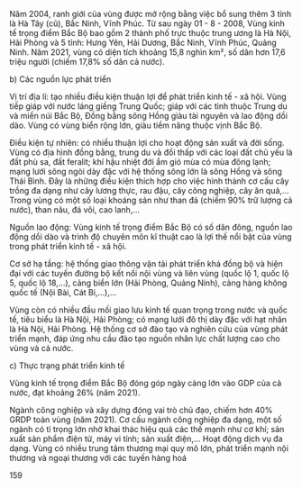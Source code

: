 Năm 2004, ranh giới của vùng được mở rộng bằng việc bổ sung thêm 3 tỉnh là Hà Tây (cũ), Bắc Ninh, Vĩnh Phúc. Từ sau ngày 01 - 8 - 2008, Vùng kinh tế trọng điểm Bắc Bộ bao gồm 2 thành phố trực thuộc trung ương là Hà Nội, Hải Phòng và 5 tỉnh: Hưng Yên, Hải Dương, Bắc Ninh, Vĩnh Phúc, Quảng Ninh. Năm 2021, vùng có diện tích khoảng 15,8 nghìn km², số dân hơn 17,6 triệu người (chiếm 17,8% số dân cả nước).

b) Các nguồn lực phát triển

Vị trí địa lí: tạo nhiều điều kiện thuận lợi để phát triển kinh tế - xã hội. Vùng tiếp giáp với nước láng giềng Trung Quốc; giáp với các tỉnh thuộc Trung du và miền núi Bắc Bộ, Đồng bằng sông Hồng giàu tài nguyên và lao động dồi dào. Vùng có vùng biển rộng lớn, giàu tiềm năng thuộc vịnh Bắc Bộ.

Điều kiện tự nhiên: có nhiều thuận lợi cho hoạt động sản xuất và đời sống. Vùng có địa hình đồng bằng, trung du và đồi thấp với các loại đất chủ yếu là đất phù sa, đất feralit; khí hậu nhiệt đới ẩm gió mùa có mùa đông lạnh; mạng lưới sông ngòi dày đặc với hệ thống sông lớn là sông Hồng và sông Thái Bình. Đây là những điều kiện thích hợp cho việc hình thành cơ cấu cây trồng đa dạng như cây lương thực, rau đậu, cây công nghiệp, cây ăn quả,... Trong vùng có một số loại khoáng sản như than đá (chiếm 90% trữ lượng cả nước), than nâu, đá vôi, cao lanh,...

Nguồn lao động: Vùng kinh tế trọng điểm Bắc Bộ có số dân đông, nguồn lao động dồi dào và trình độ chuyên môn kĩ thuật cao là lợi thế nổi bật của vùng trong phát triển kinh tế - xã hội.

Cơ sở hạ tầng: hệ thống giao thông vận tải phát triển khá đồng bộ và hiện đại với các tuyến đường bộ kết nối nội vùng và liên vùng (quốc lộ 1, quốc lộ 5, quốc lộ 18,...), cảng biển lớn (Hải Phòng, Quảng Ninh), cảng hàng không quốc tế (Nội Bài, Cát Bi,...),...

Vùng còn có nhiều đầu mối giao lưu kinh tế quan trọng trong nước và quốc tế, tiêu biểu là Hà Nội, Hải Phòng; có mạng lưới đô thị dày đặc với hạt nhân là Hà Nội, Hải Phòng. Hệ thống cơ sở đào tạo và nghiên cứu của vùng phát triển mạnh, đáp ứng nhu cầu đào tạo nguồn nhân lực chất lượng cao cho vùng và cả nước.

c) Thực trạng phát triển kinh tế

Vùng kinh tế trọng điểm Bắc Bộ đóng góp ngày càng lớn vào GDP của cả nước, đạt khoảng 26% (năm 2021).

Ngành công nghiệp và xây dựng đóng vai trò chủ đạo, chiếm hơn 40% GRDP toàn vùng (năm 2021). Cơ cấu ngành công nghiệp đa dạng, một số ngành có tỉ trọng lớn nhờ khai thác hiệu quả các thế mạnh như cơ khí; sản xuất sản phẩm điện tử, máy vi tính; sản xuất điện,... Hoạt động dịch vụ đa dạng. Vùng có nhiều trung tâm thương mại quy mô lớn, phát triển mạnh nội thương và ngoại thương với các tuyến hàng hoá

159